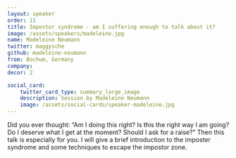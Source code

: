 ```yaml
---
layout: speaker
order: 11
title: Impostor syndrome - am I suffering enough to talk about it?
image: /assets/speakers/madeleine.jpg
name: Madeleine Neumann
twitter: maggysche
github: madeleine-neumann
from: Bochum, Germany
company:
decor: 2

social_card:
    twitter_card_type: summary_large_image
    description: Session by Madeleine Neumann
    image: /assets/social-cards/speaker-madeleine.jpg
---
```


Did you ever thought: “Am I doing this right? Is this the right way I am going? Do I deserve what I get at the moment? Should I ask for a raise?” Then this talk is especially for you. I will give a brief introduction to the imposter syndrome and some techniques to escape the impostor zone.
